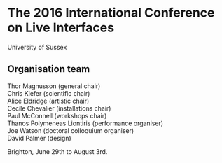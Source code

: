 # The 2016 International Conference on Live Interfaces

University of Sussex

## Organisation team

Thor Magnusson (general chair)  
Chris Kiefer (scientific chair)  
Alice Eldridge (artistic chair)  
Cecile Chevalier (installations chair)  
Paul McConnell (workshops chair)  
Thanos Polymeneas Liontiris (performance organiser)  
Joe Watson (doctoral colloquium organiser)  
David Palmer (design)  


Brighton, June 29th to August 3rd.
